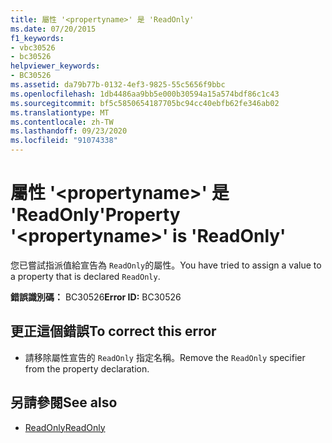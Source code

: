 ```yaml
---
title: 屬性 '<propertyname>' 是 'ReadOnly'
ms.date: 07/20/2015
f1_keywords:
- vbc30526
- bc30526
helpviewer_keywords:
- BC30526
ms.assetid: da79b77b-0132-4ef3-9825-55c5656f9bbc
ms.openlocfilehash: 1db4486aa9bb5e000b30594a15a574bdf86c1c43
ms.sourcegitcommit: bf5c5850654187705bc94cc40ebfb62fe346ab02
ms.translationtype: MT
ms.contentlocale: zh-TW
ms.lasthandoff: 09/23/2020
ms.locfileid: "91074338"
---
```

# <a name="property-propertyname-is-readonly"></a><span data-ttu-id="45a98-102">屬性 '\<propertyname>' 是 'ReadOnly'</span><span class="sxs-lookup"><span data-stu-id="45a98-102">Property '\<propertyname>' is 'ReadOnly'</span></span>

<span data-ttu-id="45a98-103">您已嘗試指派值給宣告為 `ReadOnly`的屬性。</span><span class="sxs-lookup"><span data-stu-id="45a98-103">You have tried to assign a value to a property that is declared `ReadOnly`.</span></span>  
  
 <span data-ttu-id="45a98-104">**錯誤識別碼：** BC30526</span><span class="sxs-lookup"><span data-stu-id="45a98-104">**Error ID:** BC30526</span></span>  
  
## <a name="to-correct-this-error"></a><span data-ttu-id="45a98-105">更正這個錯誤</span><span class="sxs-lookup"><span data-stu-id="45a98-105">To correct this error</span></span>  
  
- <span data-ttu-id="45a98-106">請移除屬性宣告的 `ReadOnly` 指定名稱。</span><span class="sxs-lookup"><span data-stu-id="45a98-106">Remove the `ReadOnly` specifier from the property declaration.</span></span>  
  
## <a name="see-also"></a><span data-ttu-id="45a98-107">另請參閱</span><span class="sxs-lookup"><span data-stu-id="45a98-107">See also</span></span>

- [<span data-ttu-id="45a98-108">ReadOnly</span><span class="sxs-lookup"><span data-stu-id="45a98-108">ReadOnly</span></span>](../language-reference/modifiers/readonly.md)
